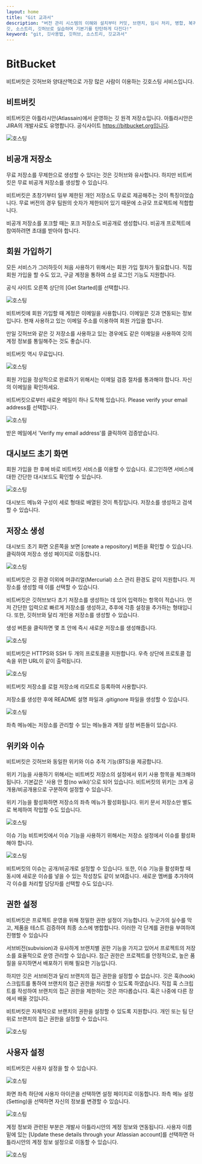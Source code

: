 ```yaml
---
layout: home
title: "Git 교과서"
description: "버전 관리 시스템의 이해와 설치부터 커밋, 브랜치, 임시 처리, 병합, 복귀, 서브모듈, 태그까지
깃, 소스트리, 깃허브로 실습하며 기본기를 탄탄하게 다진다!"
keyword: "git, 깃사용법, 깃허브, 소스트리, 깃교과서"
---
```

# BitBucket
비트버킷은 깃허브와 양대산맥으로 가장 많은 사람이 이용하는 깃호스팅 서비스입니다. 

## 비트버킷
비트버킷은 아틀라시안(Atlassain)에서 운영하는 깃 원격 저장소입니다. 아틀라시안은 JIRA의 개발사로도 유명합니다. 공식사이트 https://bitbucket.org입니다.

![호스팅](./img/bitbucket_01.jpg) 

## 비공개 저장소
무료 저장소를 무제한으로 생성할 수 있다는 것은 깃허브와 유사합니다. 하지만 비트버킷은 무료 비공개 저장소를 생성할 수 있습니다. 

비트버킷은 초창기부터 일부 제한된 개인 저장소도 무료로 제공해주는 것이 특징이었습니다. 무료 버전의 경우 팀원의 숫자가 제한되어 있기 때문에 소규모 프로젝트에 적합합니다. 

비공개 저장소를 포크할 때는 포크 저장소도 비공개로 생성합니다. 비공개 프로젝트에 참여하려면 초대를 받아야 합니다. 

## 회원 가입하기
모든 서비스가 그러하듯이 처음 사용하기 위해서는 회원 가입 절차가 필요합니다. 직접 회원 가입을 할 수도 있고, 구글 계정을 통하여 소설 로그인 기능도 지원합니다.

공식 사이트 오른쪽 상단의 [Get Started]를 선택합니다.

![호스팅](./img/bitbucket_02.jpg) 

비트버킷에 회원 가입할 때 계정은 이메일을 사용합니다. 이메일은 깃과 연동되는 정보입니다. 현재 사용하고 있는 이메일 주소를 이용하여 회원 가입을 합니다.

만일 깃허브와 같은 깃 저장소를 사용하고 있는 경우에도 같은 이메일을 사용하여 깃의 계정 정보를 통일해주는 것도 좋습니다.

비트버킷 역시 무료입니다.

![호스팅](./img/bitbucket_03.png) 
 

회원 가입을 정상적으로 완료하기 위해서는 이메일 검증 절차를 통과해야 합니다. 자신의 이메일을 확인하세요.

비트버킷으로부터 새로운 메일이 하나 도착해 있습니다. Please verify your email address를 선택합니다.

![호스팅](./img/bitbucket_04.png) 

받은 메일에서 'Verify my email address'를 클릭하여 검증받습니다.

## 대시보드 초기 화면
회원 가입을 한 후에 바로 비트버킷 서비스를 이용할 수 있습니다. 로그인하면 서비스에 대한 간단한 대시보드도 확인할 수 있습니다.

![호스팅](./img/bitbucket_05.jpg) 

대시보드 메뉴와 구성이 세로 형태로 배열된 것이 특징입니다. 저장소를 생성하고 검색할 수 있습니다.

## 저장소 생성
대시보드 초기 화면 오른쪽을 보면 [create a repository] 버튼을 확인할 수 있습니다. 클릭하여 저장소 생성 페이지로 이동합니다.

![호스팅](./img/bitbucket_06.jpg) 

 
비트버킷은 깃 환경 이외에 머큐리얼(Mercurial) 소스 관리 환경도 같이 지원합니다. 저장소를 생성할 때 이를 선택할 수 있습니다.

비트버킷은 깃허브보다 초기 저장소를 생성하는 데 있어 입력하는 항목이 적습니다. 먼저 간단한 입력으로 빠르게 저장소를 생성하고, 추후에 각종 설정을 추가하는 형태입니다. 또한, 깃허브와 달리 개인용 저장소를 생성할 수 있습니다.

생성 버튼을 클릭하면 몇 초 안에 즉시 새로운 저장소를 생성해줍니다.

![호스팅](./img/bitbucket_07.jpg) 

비트버킷은 HTTPS와 SSH 두 개의 프로토콜을 지원합니다. 우측 상단에 프로토콜 접속을 위한 URL이 같이 출력됩니다.

![호스팅](./img/bitbucket_08.jpg) 

비트버킷 저장소를 로컬 저장소에 리모트로 등록하여 사용합니다.


저장소를 생성한 후에 README 설명 파일과 .gitignore 파일을 생성할 수 있습니다.

![호스팅](./img/bitbucket_09.jpg)  

좌측 메뉴에는 저장소를 관리할 수 있는 메뉴들과 계정 설정 버튼들이 있습니다.

## 위키와 이슈
비트버킷은 깃허브와 동일한 위키와 이슈 추적 기능(BTS)을 제공합니다.

위키 기능을 사용하기 위해서는 비트버킷 저장소의 설정에서 위키 사용 항목을 체크해야 됩니다. 기본값은 '사용 안 함(no wiki)'으로 되어 있습니다. 비트버킷의 위키는 크게 공개용/비공개용으로 구분하여 설정할 수 있습니다.

위키 기능을 활성화하면 저장소의 좌측 메뉴가 활성화됩니다. 위키 문서 저장소만 별도로 복제하여 작업할 수도 있습니다.

![호스팅](./img/bitbucket_10.png)  

이슈 기능
비트버킷에서 이슈 기능을 사용하기 위해서는 저장소 설정에서 이슈를 활성화해야 합니다.

![호스팅](./img/bitbucket_11.png)  

비트버킷의 이슈는 공개/비공개로 설정할 수 있습니다. 또한, 이슈 기능을 활성화할 때 동시에 새로운 이슈를 넣을 수 있는 작성창도 같이 보여줍니다. 새로운 멤버를 추가하여 각 이슈를 처리할 담당자를 선택할 수도 있습니다.

## 권한 설정
비트버킷은 프로젝트 운영을 위해 정밀한 권한 설정이 가능합니다. 누군가의 실수를 막고, 제품을 테스트 검증하여 최종 소스에 병합합니다. 이러한 각 단계를 권한을 부여하여 진행할 수 있습니다

서브비전(subvision)과 유사하게 브랜치별 권한 기능을 가지고 있어서 프로젝트의 저장소를 효율적으로 운영 관리할 수 있습니다. 접근 권한은 프로젝트를 안정적으로, 높은 품질을 유지하면서 배포하기 위해 필요한 기능입니다.

하지만 깃은 서브비전과 달리 브랜치의 접근 권한을 설정할 수 없습니다. 깃은 훅(hook) 스크립트를 통하여 브랜치의 접근 권한을 처리할 수 있도록 하였습니다. 직접 훅 스크립트를 작성하여 브랜치의 접근 권한을 제한하는 것은 까다롭습니다. 훅은 나중에 다른 장에서 배울 것입니다.

비트버킷은 자체적으로 브랜치의 권한을 설정할 수 있도록 지원합니다. 개인 또는 팀 단위로 브랜치의 접근 권한을 설정할 수 있습니다.

![호스팅](./img/bitbucket_12.png) 

## 사용자 설정
비트버킷은 사용자 설정을 할 수 있습니다. 

![호스팅](./img/bitbucket_13.jpg) 

화면 좌측 하단에 사용자 아이콘을 선택하면 설정 페이지로 이동합니다. 좌측 메뉴 설정(Setting)을 선택하면 자신의 정보를 변경할 수 있습니다.

![호스팅](./img/bitbucket_14.jpg) 

계정 정보와 관련된 부분은 개발사 아틀라시안의 계정 정보와 연동됩니다. 사용자 이름 밑에 있는 [Update these details through your Atlassian account]를 선택하면 아틀라시안의 계정 정보 설정으로 이동할 수 있습니다.

![호스팅](./img/bitbucket_14.jpg) 

